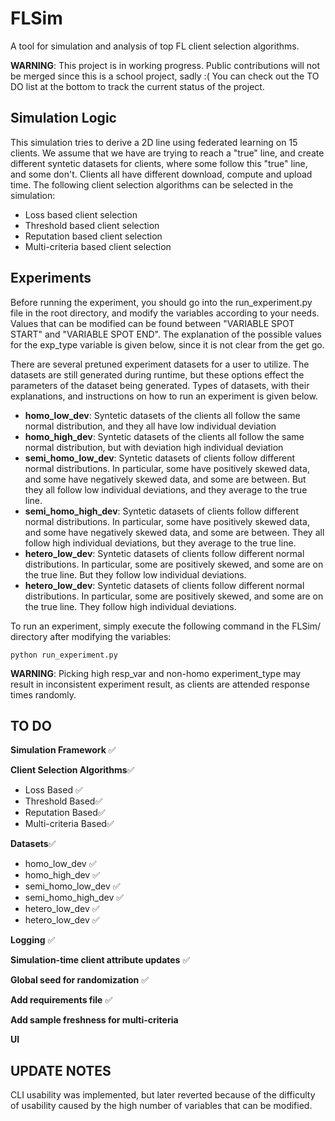 # FLSim

A tool for simulation and analysis of top FL client selection algorithms.

**WARNING**: This project is in working progress. Public contributions will not be merged since this is a school project, sadly :( You can check out the TO DO list at the bottom to track the current status of the project.

## Simulation Logic

This simulation tries to derive a 2D line using federated learning on 15 clients. We assume that we have are trying to reach a "true" line, and create different syntetic datasets for clients, where some follow this "true" line, and some don't. Clients all have different download, compute and upload time. The following client selection algorithms can be selected in the simulation:

- Loss based client selection
- Threshold based client selection
- Reputation based client selection
- Multi-criteria based client selection

## Experiments

Before running the experiment, you should go into the run_experiment.py file in the root directory, and modify the variables according to your needs. Values that can be modified can be found between "VARIABLE SPOT START" and "VARIABLE SPOT END". The explanation of the possible values for the exp_type variable is given below, since it is not clear from the get go.

There are several pretuned experiment datasets for a user to utilize. The datasets are still generated during runtime, but these options effect the parameters of the dataset being generated. Types of datasets, with their explanations, and instructions on how to run an experiment is given below.

- **homo_low_dev**: Syntetic datasets of the clients all follow the same normal distribution, and they all have low individual deviation
- **homo_high_dev**: Syntetic datasets of the clients all follow the same normal distribution, but with deviation high individual deviation
- **semi_homo_low_dev**: Syntetic datasets of clients follow different normal distributions. In particular, some have positively skewed data, and some have negatively skewed data, and some are between. But they all follow low individual deviations, and they average to the true line.
- **semi_homo_high_dev**: Syntetic datasets of clients follow different normal distributions. In particular, some have positively skewed data, and some have negatively skewed data, and some are between. They all follow high individual deviations, but they average to the true line.
- **hetero_low_dev**: Syntetic datasets of clients follow different normal distributions. In particular, some are positively skewed, and some are on the true line. But they follow low individual deviations.
- **hetero_low_dev**: Syntetic datasets of clients follow different normal distributions. In particular, some are positively skewed, and some are on the true line. They follow high individual deviations.

To run an experiment, simply execute the following command in the FLSim/ directory after modifying the variables:

```shell
python run_experiment.py
```

**WARNING**: Picking high resp_var and non-homo experiment_type may result in inconsistent experiment result, as clients are attended response times randomly.

## TO DO

**Simulation Framework** ✅

**Client Selection Algorithms**✅

- Loss Based ✅
- Threshold Based✅
- Reputation Based✅
- Multi-criteria Based✅

**Datasets**✅

- homo_low_dev ✅
- homo_high_dev ✅
- semi_homo_low_dev ✅
- semi_homo_high_dev ✅
- hetero_low_dev ✅
- hetero_low_dev ✅

**Logging** ✅

**Simulation-time client attribute updates** ✅

**Global seed for randomization** ✅

**Add requirements file** ✅

**Add sample freshness for multi-criteria**

**UI**


## UPDATE NOTES

CLI usability was implemented, but later reverted because of the difficulty of usability caused by the high number of variables that can be modified.